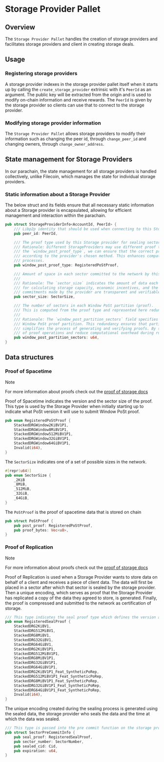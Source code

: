 # Storage Provider Pallet

## Overview

The `Storage Provider Pallet` handles the creation of storage providers and facilitates storage providers and client in creating storage deals.

## Usage

### Registering storage providers

A storage provider indexes in the storage provider pallet itself when it starts up by calling the `create_storage_provider` extrinsic with it's `PeerId` as an argument. The public key will be extracted from the origin and is used to modify on-chain information and receive rewards. The `PeerId` is given by the storage provider so clients can use that to connect to the storage provider.

### Modifying storage provider information

The `Storage Provider Pallet` allows storage providers to modify their information such as changing the peer id, through `change_peer_id` and changing owners, through `change_owner_address`.

## State management for Storage Providers

In our parachain, the state management for all storage providers is handled collectively, unlike Filecoin, which manages the state for individual storage providers.

### Static information about a Storage Provider

The below struct and its fields ensure that all necessary static information about a Storage provider is encapsulated, allowing for efficient management and interaction within the parachain.

```rust
pub struct StorageProviderInfo<AccountId, PeerId> {
    /// Libp2p identity that should be used when connecting to this Storage Provider
    pub peer_id: PeerId,

    /// The proof type used by this Storage provider for sealing sectors.
    /// Rationale: Different StorageProviders may use different proof types for sealing sectors. By storing
    /// the `window_post_proof_type`, we can ensure that the correct proof mechanisms are applied and verified
    /// according to the provider's chosen method. This enhances compatibility and integrity in the proof-of-storage
    /// processes.
    pub window_post_proof_type: RegisteredPoStProof,

    /// Amount of space in each sector committed to the network by this Storage Provider
    /// 
    /// Rationale: The `sector_size` indicates the amount of data each sector can hold. This information is crucial
    /// for calculating storage capacity, economic incentives, and the validation process. It ensures that the storage
    /// commitments made by the provider are transparent and verifiable.
    pub sector_size: SectorSize,

    /// The number of sectors in each Window PoSt partition (proof).
    /// This is computed from the proof type and represented here redundantly.
    /// 
    /// Rationale: The `window_post_partition_sectors` field specifies the number of sectors included in each
    /// Window PoSt proof partition. This redundancy ensures that partition calculations are consistent and
    /// simplifies the process of generating and verifying proofs. By storing this value, we enhance the efficiency
    /// of proof operations and reduce computational overhead during runtime.
    pub window_post_partition_sectors: u64,
}
```

## Data structures

### Proof of Spacetime

> [!NOTE]
> For more information about proofs check out the [proof of storage docs](./PROOF-OF-STORAGE.md)

Proof of Spacetime indicates the version and the sector size of the proof. This type is used by the Storage Provider when initially starting up to indicate what PoSt version it will use to submit Window PoSt proof.

```rust
pub enum RegisteredPoStProof {
    StackedDRGWindow2KiBV1P1,
    StackedDRGWindow8MiBV1P1,
    StackedDRGWindow512MiBV1P1,
    StackedDRGWindow32GiBV1P1,
    StackedDRGWindow64GiBV1P1,
    Invalid(i64),
}
```

The `SectorSize` indicates one of a set of possible sizes in the network.

```rust
#[repr(u64)]
pub enum SectorSize {
    _2KiB
    _8MiB,
    _512MiB,
    _32GiB,
    _64GiB,
}
```

The `PoStProof` is the proof of spacetime data that is stored on chain

```rust
pub struct PoStProof {
    pub post_proof: RegisteredPoStProof,
    pub proof_bytes: Vec<u8>,
}
```

### Proof of Replication

> [!NOTE]
> For more information about proofs check out the [proof of storage docs](./PROOF-OF-STORAGE.md)

Proof of Replication is used when a Storage Provider wants to store data on behalf of a client and receives a piece of client data. The data will first be placed in a sector after which that sector is sealed by the storage provider. Then a unique encoding, which serves as proof that the Storage Provider has replicated a copy of the data they agreed to store, is generated. Finally, the proof is compressed and submitted to the network as certification of storage.

```rust
/// This type indicates the seal proof type which defines the version and the sector size
pub enum RegisteredSealProof {
    StackedDRG2KiBV1,
    StackedDRG512MiBV1,
    StackedDRG8MiBV1,
    StackedDRG32GiBV1,
    StackedDRG64GiBV1,
    StackedDRG2KiBV1P1,
    StackedDRG512MiBV1P1,
    StackedDRG8MiBV1P1,
    StackedDRG32GiBV1P1,
    StackedDRG64GiBV1P1,
    StackedDRG2KiBV1P1_Feat_SyntheticPoRep,
    StackedDRG512MiBV1P1_Feat_SyntheticPoRep,
    StackedDRG8MiBV1P1_Feat_SyntheticPoRep,
    StackedDRG32GiBV1P1_Feat_SyntheticPoRep,
    StackedDRG64GiBV1P1_Feat_SyntheticPoRep,
    Invalid(i64),
}
```

The unique encoding created during the sealing process is generated using the sealed data, the storage provider who seals the data and the time at which the data was sealed.

```rust
/// This type is passed into the pre commit function on the storage provider pallet
pub struct SectorPreCommitInfo {
    pub seal_proof: RegisteredSealProof,
    pub sector_number: SectorNumber,
    pub sealed_cid: Cid,
    pub expiration: u64,
}
```